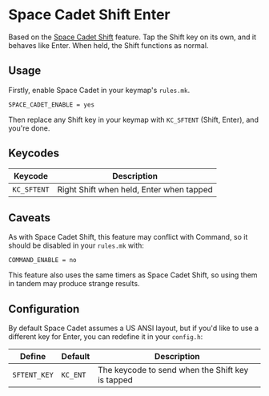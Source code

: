 # Space Cadet Shift Enter

Based on the [Space Cadet Shift](feature_space_cadet_shift.md) feature. Tap the Shift key on its own, and it behaves like Enter. When held, the Shift functions as normal.

## Usage

Firstly, enable Space Cadet in your keymap's `rules.mk`.

```make
SPACE_CADET_ENABLE = yes
```

Then replace any Shift key in your keymap with `KC_SFTENT` (Shift, Enter), and you're done.

## Keycodes

|Keycode    |Description                             |
|-----------|----------------------------------------|
|`KC_SFTENT`|Right Shift when held, Enter when tapped|

## Caveats

As with Space Cadet Shift, this feature may conflict with Command, so it should be disabled in your `rules.mk` with:

```make
COMMAND_ENABLE = no
```

This feature also uses the same timers as Space Cadet Shift, so using them in tandem may produce strange results.

## Configuration

By default Space Cadet assumes a US ANSI layout, but if you'd like to use a different key for Enter, you can redefine it in your `config.h`:

|Define      |Default |Description                                     |
|------------|--------|------------------------------------------------|
|`SFTENT_KEY`|`KC_ENT`|The keycode to send when the Shift key is tapped|
